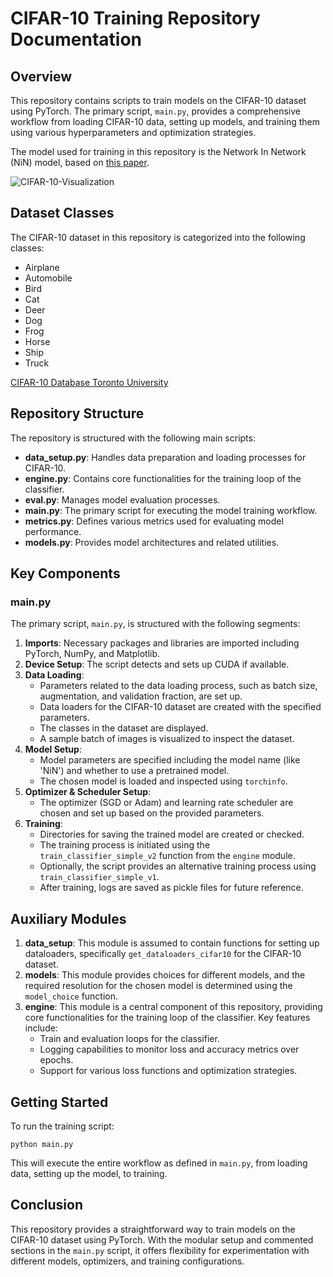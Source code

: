 <!DOCTYPE html>
<html lang="en">
<head>
    <meta charset="UTF-8">
    <meta name="viewport" content="width=device-width, initial-scale=1.0">
</head>
<body>

<h1>CIFAR-10 Training Repository Documentation</h1>

<h2>Overview</h2>
<p>This repository contains scripts to train models on the CIFAR-10 dataset using PyTorch. The primary script, <code>main.py</code>, provides a comprehensive workflow from loading CIFAR-10 data, setting up models, and training them using various hyperparameters and optimization strategies.</p>

<p>The model used for training in this repository is the Network In Network (NiN) model, based on <a href="https://arxiv.org/abs/1312.4400" target="_blank">this paper</a>.</p>

<img src="https://github.com/VenturaHaze/CIFAR10_Pytorch/blob/993c01031709d2ceb06b4a5d57c0a185823f30f8/CIFAR-10-visualization.png" alt="CIFAR-10-Visualization">

<h2>Dataset Classes</h2>
<p>The CIFAR-10 dataset in this repository is categorized into the following classes:</p>
<ul>
    <li>Airplane</li>
    <li>Automobile</li>
    <li>Bird</li>
    <li>Cat</li>
    <li>Deer</li>
    <li>Dog</li>
    <li>Frog</li>
    <li>Horse</li>
    <li>Ship</li>
    <li>Truck</li>
</ul>

<a href="https://www.cs.toronto.edu/~kriz/cifar.html" target="_blank">CIFAR-10 Database Toronto University</a>

<h2>Repository Structure</h2>
<p>The repository is structured with the following main scripts:</p>
<ul>
    <li><strong>data_setup.py</strong>: Handles data preparation and loading processes for CIFAR-10.</li>
    <li><strong>engine.py</strong>: Contains core functionalities for the training loop of the classifier.</li>
    <li><strong>eval.py</strong>: Manages model evaluation processes.</li>
    <li><strong>main.py</strong>: The primary script for executing the model training workflow.</li>
    <li><strong>metrics.py</strong>: Defines various metrics used for evaluating model performance.</li>
    <li><strong>models.py</strong>: Provides model architectures and related utilities.</li>
</ul>

<h2>Key Components</h2>

<h3>main.py</h3>
<p>The primary script, <code>main.py</code>, is structured with the following segments:</p>
<ol>
    <li><strong>Imports</strong>: Necessary packages and libraries are imported including PyTorch, NumPy, and Matplotlib.</li>
    <li><strong>Device Setup</strong>: The script detects and sets up CUDA if available.</li>
    <li><strong>Data Loading</strong>: 
        <ul>
            <li>Parameters related to the data loading process, such as batch size, augmentation, and validation fraction, are set up.</li>
            <li>Data loaders for the CIFAR-10 dataset are created with the specified parameters.</li>
            <li>The classes in the dataset are displayed.</li>
            <li>A sample batch of images is visualized to inspect the dataset.</li>
        </ul>
    </li>
    <li><strong>Model Setup</strong>: 
        <ul>
            <li>Model parameters are specified including the model name (like 'NiN') and whether to use a pretrained model.</li>
            <li>The chosen model is loaded and inspected using <code>torchinfo</code>.</li>
        </ul>
    </li>
    <li><strong>Optimizer & Scheduler Setup</strong>: 
        <ul>
            <li>The optimizer (SGD or Adam) and learning rate scheduler are chosen and set up based on the provided parameters.</li>
        </ul>
    </li>
    <li><strong>Training</strong>: 
        <ul>
            <li>Directories for saving the trained model are created or checked.</li>
            <li>The training process is initiated using the <code>train_classifier_simple_v2</code> function from the <code>engine</code> module.</li>
            <li>Optionally, the script provides an alternative training process using <code>train_classifier_simple_v1</code>.</li>
            <li>After training, logs are saved as pickle files for future reference.</li>
        </ul>
    </li>
</ol>

<h2>Auxiliary Modules</h2>
<ol>
    <li><strong>data_setup</strong>: This module is assumed to contain functions for setting up dataloaders, specifically <code>get_dataloaders_cifar10</code> for the CIFAR-10 dataset.</li>
    <li><strong>models</strong>: This module provides choices for different models, and the required resolution for the chosen model is determined using the <code>model_choice</code> function.</li>
    <li><strong>engine</strong>: This module is a central component of this repository, providing core functionalities for the training loop of the classifier. Key features include:
        <ul>
            <li>Train and evaluation loops for the classifier.</li>
            <li>Logging capabilities to monitor loss and accuracy metrics over epochs.</li>
            <li>Support for various loss functions and optimization strategies.</li>
        </ul>
    </li>
</ol>

<h2>Getting Started</h2>
<p>To run the training script:</p>
<pre><code>python main.py</code></pre>
<p>This will execute the entire workflow as defined in <code>main.py</code>, from loading data, setting up the model, to training.</p>

<h2>Conclusion</h2>
<p>This repository provides a straightforward way to train models on the CIFAR-10 dataset using PyTorch. With the modular setup and commented sections in the <code>main.py</code> script, it offers flexibility for experimentation with different models, optimizers, and training configurations.</p>

</body>
</html>
